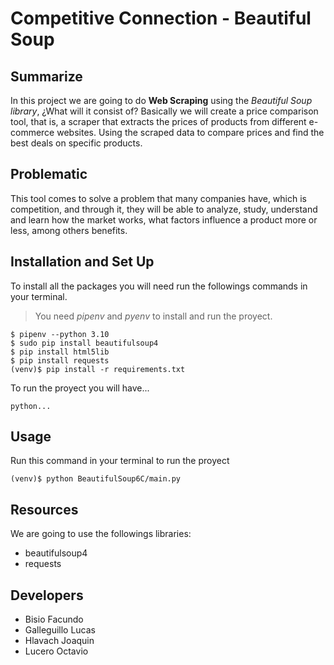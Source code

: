 # Competitive Connection - Beautiful Soup
## Summarize
In this project we are going to do **Web Scraping** using the *Beautiful Soup library*, ¿What will it consist of? Basically we will create a price comparison tool, that is, a scraper that extracts the prices of products from different e-commerce websites. Using the scraped data to compare prices and find the best deals on specific products.

## Problematic
This tool comes to solve a problem that many companies have, which is competition, and through it, they will be able to analyze, study, understand and learn how the market works, what factors influence a product more or less, among others benefits.

## Installation and Set Up
To install all the packages you will need run the followings commands in your terminal.

> You need *pipenv* and *pyenv* to install and run the proyect.

```
$ pipenv --python 3.10
$ sudo pip install beautifulsoup4
$ pip install html5lib
$ pip install requests
(venv)$ pip install -r requirements.txt
```
To run the proyect you will have...
```
python...
```
## Usage
Run this command in your terminal to run the proyect
```
(venv)$ python BeautifulSoup6C/main.py
```
## Resources
We are going to use the followings libraries:
* beautifulsoup4 
* requests

## Developers
* Bisio Facundo
* Galleguillo Lucas
* Hlavach Joaquin
* Lucero Octavio
